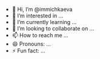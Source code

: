 - 👋 Hi, I’m @immichkaeva
- 👀 I’m interested in ...
- 🌱 I’m currently learning ...
- 💞️ I’m looking to collaborate on ...
- 📫 How to reach me ...
- 😄 Pronouns: ...
- ⚡ Fun fact: ...

<!---
immichkaeva/immichkaeva is a ✨ special ✨ repository because its `README.md` (this file) appears on your GitHub profile.
You can click the Preview link to take a look at your changes.
--->
